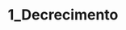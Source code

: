 ---
title: "1_Decrecimento"
portada: "/biblioteca/itinerarios/decrecemento.jpg"
description: "Un percorrido pola ribeira do río Mao"
tipo: "itinerario"
fondo_banner:  "/biblioteca/banners/fondos/decrecemento_f.png"
titulo_banner: "/biblioteca/banners/titulos/decrecemento_agal.png"
texto_banner: "O decrecimento propom um câmbio de paradigma fronte ao crecimento económico ilimitado, apostando por uma sociedade mais sustentável e equitativa. Mais aló de reducir o consumo, implica repensar o benestar, fortalecer os lazos comunitários e adotar modelos produtivos respetuosos co meio. Este itinerário de leitura ofrece chaves para compreender e aplicar esta visom transformadora."
cor_banner: "#e9e2c8"
cor_texto: "#121212"
marxe_texto: 100px
---
